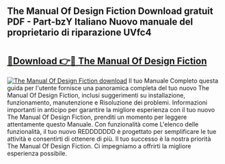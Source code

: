 ## The Manual Of Design Fiction Download gratuit PDF - Part-bzY Italiano Nuovo manuale del proprietario di riparazione UVfc4

# <h2><a href="http://dfejlfd.blite.top/?on=The+Manual+Of+Design+Fiction">🔗Download 👉🔴 The Manual Of Design Fiction</a></h2>

[![The Manual Of Design Fiction download](https://i.imgur.com/lujVjoI.png)](http://dfejlfd.blite.top/?on=The+Manual+Of+Design+Fiction)
Il tuo Manuale Completo questa guida per l'utente fornisce una panoramica completa del tuo nuovo The Manual Of Design Fiction, inclusi suggerimenti su installazione, funzionamento, manutenzione e Risoluzione dei problemi. Informazioni importanti in anticipo per garantire la migliore esperienza con il tuo nuovo The Manual Of Design Fiction, prenditi un momento per leggere attentamente questo Manuale. Con funzionalità come L'elenco delle funzionalità, il tuo nuovo REDDDDDDD è progettato per semplificare le tue attività e consentirti di ottenere di più. Il tuo successo è la nostra priorità The Manual Of Design Fiction. Ci impegniamo a offrirti la migliore esperienza possibile.
